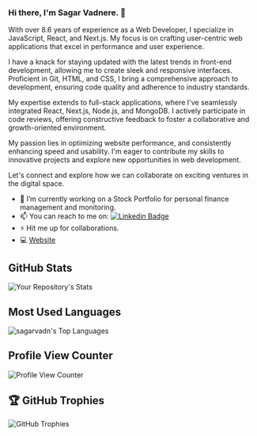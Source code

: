 ### Hi there, I'm Sagar Vadnere. 👋
With over 8.6 years of experience as a Web Developer, I specialize in JavaScript, React, and Next.js. My focus is on crafting user-centric web applications that excel in performance and user experience.

I have a knack for staying updated with the latest trends in front-end development, allowing me to create sleek and responsive interfaces. Proficient in Git, HTML, and CSS, I bring a comprehensive approach to development, ensuring code quality and adherence to industry standards.

My expertise extends to full-stack applications, where I've seamlessly integrated React, Next.js, Node.js, and MongoDB. I actively participate in code reviews, offering constructive feedback to foster a collaborative and growth-oriented environment.

My passion lies in optimizing website performance, and consistently enhancing speed and usability. I'm eager to contribute my skills to innovative projects and explore new opportunities in web development.

Let's connect and explore how we can collaborate on exciting ventures in the digital space.

- 🔭 I’m currently working on a Stock Portfolio for personal finance management and monitoring.
- 📫 You can reach to me on: [![Linkedin Badge](https://img.shields.io/badge/LinkedIn-0077B5?style=for-the-badge&logo=linkedin&logoColor=white&link=https://www.linkedin.com/in/sagarvadn/)](https://www.linkedin.com/in/sagarvadn/)
- ⚡ Hit me up for collaborations.
- 💻 [Website](https://www.sagarvadnere.me/)


## GitHub Stats
![Your Repository's Stats](https://github-readme-stats.vercel.app/api?username=sagarvadn&show_icons=true)
## Most Used Languages
<!-- ![Your Repository's Stats](https://github-readme-stats.vercel.app/api/top-langs/?username=sagarvadn&theme=blue-green) -->
![sagarvadn's Top Languages](https://github-readme-stats.vercel.app/api/top-langs/?username=sagarvadn&theme=default&show_icons=true&hide_border=false&layout=compact)
## Profile View Counter
![Profile View Counter](https://komarev.com/ghpvc/?username=sagarvadn)
## 🏆 GitHub Trophies
  <img src="https://github-profile-trophy.vercel.app/?username=sagarvadn&column=3&margin-w=15&margin-h=15&no-bg=true&rank=SSS,S,AAA,AA,A" alt="GitHub Trophies" />




<!--
**sagarvadn/sagarvadn** is a ✨ _special_ ✨ repository because its `README.md` (this file) appears on your GitHub profile.

Here are some ideas to get you started:

- 🔭 I’m currently working on ...
- 🌱 I’m currently learning ...
- 👯 I’m looking to collaborate on ...
- 🤔 I’m looking for help with ...
- 💬 Ask me about ...
- 📫 How to reach me: ...
- 😄 Pronouns: ...
- ⚡ Fun fact: ...
-->
